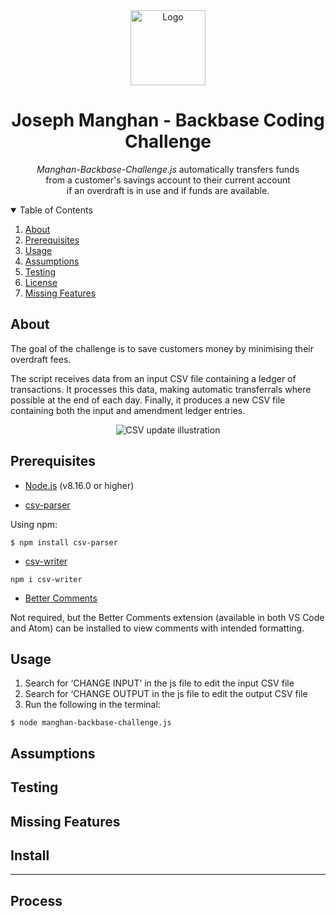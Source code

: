 <div align="center">
  <a href="https://www.josephmanghan.com/">
    <img src="https://svgshare.com/i/Y_7.svg" alt="Logo" width="120" height="120">
  </a>
  <h1> Joseph Manghan - Backbase Coding Challenge</h1>
  <p>
    <em>Manghan-Backbase-Challenge.js</em> automatically transfers funds <br>from a customer's savings account to their current account <br>if an overdraft is in use       and if funds are available. 
  </p>
</div>

<!-- TABLE OF CONTENTS -->
<details open="open">
  <summary>Table of Contents</summary>
  <ol>
    <li><a href="#about">About</a></li>
    <li><a href="#Prerequisites">Prerequisites</a></li>
    <li><a href="#usage">Usage</a></li>
    <li><a href="#assumptions">Assumptions</a></li>
    <li><a href="#testing">Testing</a></li>
    <li><a href="#license">License</a></li>
    <li><a href="#missing-features">Missing Features</a></li>
  </ol>
</details>

## About

The goal of the challenge is to save customers money by minimising their overdraft fees. 

The script receives data from an input CSV file containing a ledger of transactions. It processes this data, making automatic transferrals where possible at the end of each day. Finally, it produces a new CSV file containing both the input and amendment ledger entries.

<div align="center">
  <img src="https://i.ibb.co/YZnSQXy/csv-update-illustration.png" alt="CSV update illustration">
</div>

## Prerequisites

- [Node.js](https://nodejs.org/en/download/) (v8.16.0 or higher)

- [csv-parser](https://github.com/mafintosh/csv-parser)

Using npm:
```console
$ npm install csv-parser
```
- [csv-writer](https://www.npmjs.com/package/csv-writer)
```console
npm i csv-writer
```
- [Better Comments](https://marketplace.visualstudio.com/items?itemName=aaron-bond.better-comments)

Not required, but the Better Comments extension (available in both VS Code and Atom) can be installed to view comments with intended formatting. 

## Usage 
1. Search for ‘CHANGE INPUT’ in the js file to edit the input CSV file
2. Search for ‘CHANGE OUTPUT in the js file to edit the output CSV file
3. Run the following in the terminal:
```console
$ node manghan-backbase-challenge.js
```


## Assumptions

## Testing

## Missing Features

## Install

- - -

## Process

